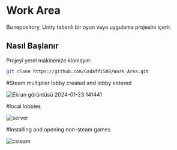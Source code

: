 # Work Area

Bu repository, Unity tabanlı bir oyun veya uygulama projesini içerir.

## Nasıl Başlanır

Projeyi yerel makinenize klonlayın:

```bash
git clone https://github.com/Gadaffi508/Work_Area.git

```
#Steam multiplier lobby created and lobby entered

![Ekran görüntüsü 2024-01-23 141441](https://github.com/Gadaffi508/Work_Area/assets/121219831/1284ca6b-4e33-4280-a04a-ea253844f69e)


#local lobbies

![server](https://github.com/Gadaffi508/Work_Area/assets/121219831/554e2def-1e98-4c7a-992f-8ab5121a2d3c)


#Installing and opening non-steam games


![csteam](https://github.com/Gadaffi508/Work_Area/assets/121219831/cdca7ed9-b341-4380-a13e-e2343de0adbd)
